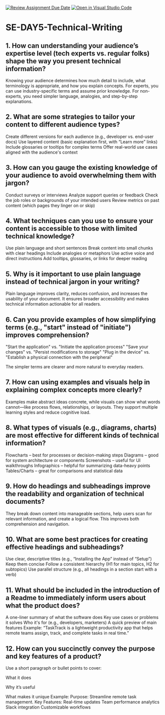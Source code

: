 [![Review Assignment Due Date](https://classroom.github.com/assets/deadline-readme-button-22041afd0340ce965d47ae6ef1cefeee28c7c493a6346c4f15d667ab976d596c.svg)](https://classroom.github.com/a/zsAR-pyY)
[![Open in Visual Studio Code](https://classroom.github.com/assets/open-in-vscode-2e0aaae1b6195c2367325f4f02e2d04e9abb55f0b24a779b69b11b9e10269abc.svg)](https://classroom.github.com/online_ide?assignment_repo_id=19072503&assignment_repo_type=AssignmentRepo)
# SE-DAY5-Technical-Writing
## 1. How can understanding your audience’s expertise level (tech experts vs. regular folks) shape the way you present technical information?
Knowing your audience determines how much detail to include, what terminology is appropriate, and how you explain concepts. For experts, you can use industry-specific terms and assume prior knowledge. For non-experts, you need simpler language, analogies, and step-by-step explanations.
## 2. What are some strategies to tailor your content to different audience types?
Create different versions for each audience (e.g., developer vs. end-user docs)
Use layered content (basic explanation first, with “Learn more” links)
Include glossaries or tooltips for complex terms
Offer real-world use cases aligned with the audience's context
## 3. How can you gauge the existing knowledge of your audience to avoid overwhelming them with jargon?
Conduct surveys or interviews
Analyze support queries or feedback
Check the job roles or backgrounds of your intended users
Review metrics on past content (which pages they linger on or skip)
## 4. What techniques can you use to ensure your content is accessible to those with limited technical knowledge?
Use plain language and short sentences
Break content into small chunks with clear headings
Include analogies or metaphors
Use active voice and direct instructions
Add tooltips, glossaries, or links for deeper reading
## 5. Why is it important to use plain language instead of technical jargon in your writing?
Plain language improves clarity, reduces confusion, and increases the usability of your document. It ensures broader accessibility and makes technical information actionable for all readers.
## 6. Can you provide examples of how simplifying terms (e.g., "start" instead of "initiate") improves comprehension?
"Start the application" vs. "Initiate the application process"
"Save your changes" vs. "Persist modifications to storage"
"Plug in the device" vs. "Establish a physical connection with the peripheral"

The simpler terms are clearer and more natural to everyday readers.
## 7. How can using examples and visuals help in explaining complex concepts more clearly?
Examples make abstract ideas concrete, while visuals can show what words cannot—like process flows, relationships, or layouts. They support multiple learning styles and reduce cognitive load.
## 8. What types of visuals (e.g., diagrams, charts) are most effective for different kinds of technical information?
Flowcharts – best for processes or decision-making steps
Diagrams – good for system architecture or components
Screenshots – useful for UI walkthroughs
Infographics – helpful for summarizing data-heavy points
Tables/Charts – great for comparisons and statistical data
## 9. How do headings and subheadings improve the readability and organization of technical documents?
They break down content into manageable sections, help users scan for relevant information, and create a logical flow. This improves both comprehension and navigation.
## 10. What are some best practices for creating effective headings and subheadings?
Use clear, descriptive titles (e.g., “Installing the App” instead of “Setup”)
Keep them concise
Follow a consistent hierarchy (H1 for main topics, H2 for subtopics)
Use parallel structure (e.g., all headings in a section start with a verb)
## 11. What should be included in the introduction of a Readme to immediately inform users about what the product does?
A one-liner summary of what the software does
Key use cases or problems it solves
Who it's for (e.g., developers, marketers)
A quick preview of main features
Example:
“TaskTrack is a lightweight productivity app that helps remote teams assign, track, and complete tasks in real time.”
## 12. How can you succinctly convey the purpose and key features of a product?
Use a short paragraph or bullet points to cover:

What it does

Why it’s useful

What makes it unique
Example:
Purpose: Streamline remote task management.
Key Features:
Real-time updates
Team performance analytics
Slack integration
Customizable workflows


